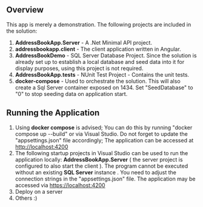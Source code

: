 ## Overview

This app is merely a demonstration. The following projects are included in the solution:

1. **AddressBookApp.Server** - A .Net Minimal API project.
2. **addressbookapp.client** - The client application written in Angular.
3. **AddressBookDemo** - SQL Server Database Project. Since the solution is already set up to establish a local database and seed data into it for display purposes, using this project is not required.
4. **AddressBookApp.tests** - NUnit Test Project - Contains the unit tests.
5. **docker-compose** - Used to orchestrate the solution. This will also create a Sql Server container exposed on 1434.
Set "SeedDatabase" to "0" to stop seeding data on application start.

## Running the Application
1. Using **docker compose** is advised; You can do this by running "docker compose up --build" or via Visual Studio. Do not forget to update the "appsettings.json" file accordingly; The application can be accessed at [http://localhost:4200](http://localhost:4200)
2. The following startup projects in Visual Studio can be used to run the application locally:
**AddressBookApp.Server** ( the server project is configured to also start the client ). The program cannot be executed without an existing **SQL Server** instance . You need to adjust the connection strings in the "appsettings.json" file. The application may be accessed via [https://localhost:4200](https://localhost:4200)
3. Deploy on a server
4. Others :)